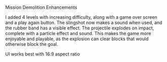 Mission Demolition Enhancements

I added 4 levels with increasing difficulty, along with a game over screen and a play again button. The slingshot now makes a sound when used, and the rubber band has a visible effect. The projectile explodes on impact, complete with a particle effect and sound. This makes the game more enjoyable and playable, as the explosion can clear blocks that would otherwise block the goal.

UI works best with 16:9 aspect ratio